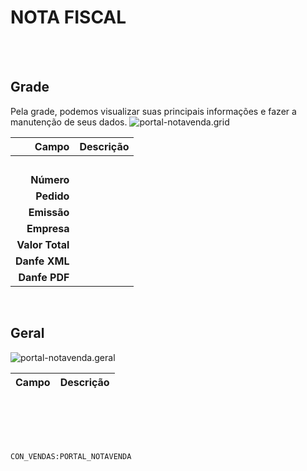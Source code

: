 # NOTA FISCAL
<br>
<br>

## Grade
Pela grade, podemos visualizar suas principais informações e fazer a manutenção de seus dados.
![portal-notavenda.grid](https://raw.githubusercontent.com/netforcews/docs-erp/master/geral/imagens/portal-notavenda.grid.png)

Campo | Descrição
--:|---
**&nbsp;** | 
**Número** | 
**Pedido** | 
**Emissão** | 
**Empresa** | 
**Valor Total** | 
**Danfe XML** | 
**Danfe PDF** | 
<br>

## Geral
![portal-notavenda.geral](https://raw.githubusercontent.com/netforcews/docs-erp/master/geral/imagens/portal-notavenda.geral.png)

Campo | Descrição
--:|---
<br>
<br>
<br>
<br>

```CON_VENDAS:PORTAL_NOTAVENDA```
